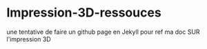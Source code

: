 # Impression-3D-ressouces

une tentative de faire un github page en Jekyll pour ref ma doc SUR l'impression 3D

